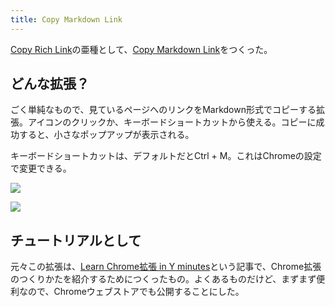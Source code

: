 ```yaml
---
title: Copy Markdown Link
---
```

[Copy Rich Link](https://chrome.google.com/webstore/detail/copy-rich-link/hikiamlgpdcabppakpmemaofmkgknpea)の亜種として、[Copy Markdown Link](https://chrome.google.com/webstore/detail/copy-markdown-link/gkceaaphhbeanfciglgpffnncfpipjpa)をつくった。

どんな拡張？
------

ごく単純なもので、見ているページへのリンクをMarkdown形式でコピーする拡張。アイコンのクリックか、キーボードショートカットから使える。コピーに成功すると、小さなポップアップが表示される。

キーボードショートカットは、デフォルトだとCtrl + M。これはChromeの設定で変更できる。

![](https://lh6.googleusercontent.com/WpdfIoe4uDAzh--J3lApUI7mVbU73V7nJEA3AGR2vuyyWPJb3cd_bzo9JyX2RVCqaNeDtO2C-2zTxJqrCIDp42JqpZFtZcxcM_h4UuipWVhZXoJhfz2NE8zjNWn8w3FtTyxvV8He2bnjxFe_oTxP5ZzZQnFuGSd8cP9uNazUmhxo4gDb_yep3WbF)

![](https://lh3.googleusercontent.com/CXFIezMWe--J9Z3Qsc2v0ubSXDMZHb33XqfT80pfd8oM-TJCTz0-ZTF6vcN6sXzNN3x1K-jL6t7h9iXbtzdJyEvf1-FC14nIN44VpxWzscgzhyv7hWXCP6eJKsVsguY528d8ob_VJ1Guyay_eI7o5gEQd695rP64ebHTZx94Oo459PSd5eqFDD8p)

チュートリアルとして
----------

元々この拡張は、[Learn Chrome拡張 in Y minutes](https://r7kamura.com/articles/2022-05-18-learn-chrome-extention-in-y-minutes)という記事で、Chrome拡張のつくりかたを紹介するためにつくったもの。よくあるものだけど、まずまず便利なので、Chromeウェブストアでも公開することにした。

